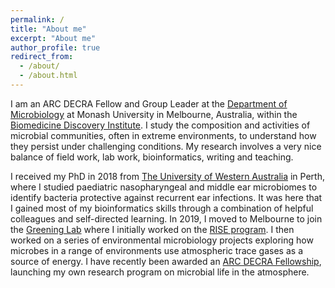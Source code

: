 ```yaml
---
permalink: /
title: "About me"
excerpt: "About me"
author_profile: true
redirect_from: 
  - /about/
  - /about.html
---
```


I am an ARC DECRA Fellow and Group Leader at the [Department of Microbiology](https://www.monash.edu/discovery-institute/departments/microbiology) at Monash University in Melbourne, Australia, within the [Biomedicine Discovery Institute](https://www.monash.edu/discovery-institute). I study the composition and activities of microbial communities, often in extreme environments, to understand how they persist under challenging conditions. My research involves a very nice balance of field work, lab work, bioinformatics, writing and teaching.

I received my PhD in 2018 from [The University of Western Australia](https://www.uwa.edu.au/) in Perth, where I studied paediatric nasopharyngeal and middle ear microbiomes to identify bacteria protective against recurrent ear infections. It was here that I gained most of my bioinformatics skills through a combination of helpful colleagues and self-directed learning. In 2019, I moved to Melbourne to join the [Greening Lab](http://greeninglab.com) where I initially worked on the [RISE program](https://www.rise-program.org/). I then worked on a series of environmental microbiology projects exploring how microbes in a range of environments use atmospheric trace gases as a source of energy. I have recently been awarded an [ARC DECRA Fellowship](https://www.arc.gov.au/funding-research/grant-announcement-kits/discovery-early-career-researcher-award-2023), launching my own research program on microbial life in the atmosphere.